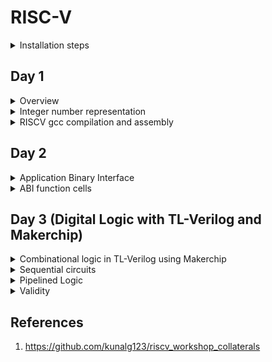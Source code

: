 # RISC-V

<details>
<summary>Installation steps</summary>
Below are the steps and commands to install risc-v toolchain

```bash
git clone https://github.com/kunalg123/riscv_workshop_collaterals.git
cd riscv_workshop_collaterals
chmod 755 run.sh
./run.sh
```
Once the cloning is done and if there is not any error then set the PATH variable in 
.bashrc file using below commands

```
gedit .bashrc
export PATH="/home/user/riscv_toolchain/riscv64-unknown-elf-gcc-8.3.0-2019.08.0-x86_64-linux-ubuntu14/bin:$PATH" #Instead of user replace it with your user name
```
Now try the "riscv64-unknown-elf-gcc" command and if there is any error shows below 
is how to debug: If you are getting the error about "iverilog" then use below commands

```
sudo apt-get install libboost-regex-dev
git clone https://github.com/steveicarus/iverilog.git
cd iverilog/
git checkout --track -b v10-branch origin/v10-branch
git pull 
chmod 777 autoconf.sh 
./autoconf.sh 
./configure 
make
sudo make install 
```

If you are getting the error about "riscv-pk" then use below commands

```
sudo apt-get install libboost-regex-dev
git clone https://github.com/riscv/riscv-pk.git
cd riscv-pk/
mkdir build
cd build/
../configure --prefix=$pwd/riscv_toolchain/riscv64-unknown-elf-gcc-8.3.0-2019.08.0-x86_64-linux-ubuntu14 --host=riscv64-unknown-elf
make
sudo make install
```

If there is error showing that "Spike-command is not found" when running the spike, Try running run.sh again , it will be resolved.  

Don't forget to add PATH in .bashrc and source the .bashrc file  
  
Acknowledgement : Bhargav D V , Alwin Shaju, Emil Jayanth Lal, Kanish R, Divyam Satle : Colleauges(IIIT-B)
</details>

## Day 1

<details>
<summary>Overview  
</summary>RISC-V is an open-source instruction set architecture (ISA) used for the development of custom processors targeting a variety of end applications. The flow
of this architecture from application software or apps to the hardware and there is
system software block which consists of os, compiler and assembler and the flow is as follows: Os which handle IO operations, allocate memory and low level synthesis functions.
Compiler converts c,c++, java to instructions and then assembler converts this instructions
into the binary data which hardware can understand. Below shown the diagram

![image](https://github.com/Pruthvi-Parate/RISC-V/assets/72121158/bd3dedc1-8163-4931-ae31-5b1b74f7f382)


</details>

<details><summary>
Integer number representation
</summary>
The 64-bit number system for unsigned numbers is a fundamental concept in computer science and digital systems. It is an integral part of modern computing architectures and plays a crucial role in representing and manipulating numerical data. This number system is based on the binary (base-2) numeral system, which uses only two symbols, typically 0 and 1, to represent all numbers. In the context of a 64-bit number system, each number is composed of 64 binary digits, commonly referred to as "bits."
The number of bits determines the range of values that can be represented. For a 64-bit system(RISC-V doubleword), the range of possible values for an unsigned number is from 0 to 2^64 - 1.

![image](https://github.com/Pruthvi-Parate/RISC-V/assets/72121158/4e73d6a2-81c4-4d20-95dd-9470f66f36c6)

![unsignrisc](https://github.com/Pruthvi-Parate/RISC-V/assets/72121158/5a1d03a5-585e-4e68-bf8f-74ee436b1786)


64-bit signed number system: The 64-bit signed number system is another crucial aspect of computer science and digital systems. It's an extension of the 64-bit unsigned number system that allows the representation of both positive and negative integers using binary digits. In this system, the leftmost bit (most significant bit) is used as the sign bit, determining whether the number is positive or negative. The remaining 63 bits represent the magnitude of the number.

![image](https://github.com/Pruthvi-Parate/RISC-V/assets/72121158/fea22a66-d184-4254-a786-8406fd36044c)


</details>

<details><summary>RISCV gcc compilation and assembly </summary>
Below is the command to compile the c code through riscv compiler

```
riscv64-unknown-elf-gcc -O1 -mabi=lp64 -march=rv64i -o 1ton.o 1ton.c
```

![sum1ton-main](https://github.com/Pruthvi-Parate/RISC-V/assets/72121158/edfbdff1-45c6-4db7-9cf6-28a8e9032aae)

![sum1ton](https://github.com/Pruthvi-Parate/RISC-V/assets/72121158/f1bab766-3da2-48b3-8210-c1a73bffecfa)

![Ofast](https://github.com/Pruthvi-Parate/RISC-V/assets/72121158/3a807239-f7b1-4966-9124-6b456c69eb77)


Below command is to observe the result

```
riscv64-unknown-elf-objdump -d 1ton.o
```
Get the output file using spike  
Below is the command to get the object output
```
spike pk 1ton.o
```

![1ton-spikepk](https://github.com/Pruthvi-Parate/RISC-V/assets/72121158/fdcd8d89-d12f-4b7f-afe6-8f196b56b8d2)

To debug the output 

```
spike -d pk 1ton.o
```

Now to observe the file and memory locations use following commands  

```
until pc 0 100b0
reg 0 a1
```
![untilpc](https://github.com/Pruthvi-Parate/RISC-V/assets/72121158/2f088c10-49c0-4222-ac17-2ada219c8a95)

Below is the architecture

![pk-arch](https://github.com/Pruthvi-Parate/RISC-V/assets/72121158/477726ca-94cb-4642-b5bd-71f29fece4c5)


</details>

## Day 2

<details><summary>Application Binary Interface
</summary>
Application binary interface (ABI) is an interface between two binary program modules. Often, one of these modules is a library or operating system facility, and the other is a program that is being run by a user.  
  
An ABI defines how data structures or computational routines are accessed in machine code, which is a low-level, hardware-dependent format. In contrast, an application programming interface (API) defines this access in source code, which is a relatively high-level, hardware-independent, often human-readable format. A common aspect of an ABI is the calling convention, which determines how data is provided as input to, or read as output from, computational routines.  

Here below shown the diagram

![ABI](https://github.com/Pruthvi-Parate/RISC-V/assets/72121158/81e17793-c86e-476b-be5b-7c8cb6dd9b74)

![thisisABI](https://github.com/Pruthvi-Parate/RISC-V/assets/72121158/f5811a26-4fe6-4332-b6d3-acf3e147a1b1)


Memory allocation for double words typically involves reserving contiguous blocks of memory in a computer's RAM (Random Access Memory) to store data that is twice the size of a standard word, which is often 32 bits or 4 bytes on many computer architectures. Double words are typically 64 bits or 8 bytes in size. This allocation process is fundamental in computer programming, as it allows for the efficient storage and manipulation of larger data structures and numeric values, such as long integers or floating-point numbers with higher precision. When allocating memory for double words, it's essential to ensure proper alignment, so the memory addresses are consistent with the system's architecture, as misaligned memory access can result in performance penalties or even program crashes.  

![ABI-registers](https://github.com/Pruthvi-Parate/RISC-V/assets/72121158/3ee1b562-6e89-4ab6-8268-33838c825a93)

Load and store single register instructions can transfer a 32-bit word, a 16-bit halfword, or an 8-bit byte between memory and a register. Byte and halfword loads can be automatically zero extended or sign extended as they are loaded.

Load and store instructions have three primary addressing modes:
  
offset
  
pre-indexed
  
post-indexed.
  
The address is formed by adding or subtracting an immediate or register- based offset to or from a base register. Register-based offsets can also be scaled with shift operations. Pre-indexed and post-indexed addressing modes update the base register with the result of the offset calculation.

Below shown the representation 

![load](https://github.com/Pruthvi-Parate/RISC-V/assets/72121158/2c9b3151-1d3c-4c6f-98f6-78760cc46bef)

![add](https://github.com/Pruthvi-Parate/RISC-V/assets/72121158/4bebbace-7d9f-4ef3-8381-84fa88e5d941)

![store](https://github.com/Pruthvi-Parate/RISC-V/assets/72121158/fe8782e7-d3ca-4164-9cf7-f356a821dcc5)


</details>
<details>
  <summary>ABI function cells</summary>

Below is the custom file: 

![custom-main](https://github.com/Pruthvi-Parate/RISC-V/assets/72121158/97a2eca9-5150-47c3-a8df-bfb974804300)

Below is the objdump:

![objdump](https://github.com/Pruthvi-Parate/RISC-V/assets/72121158/d9a7d029-3037-4326-9219-22d65822386d)

Below is using spike command: 

![spike1to9](https://github.com/Pruthvi-Parate/RISC-V/assets/72121158/cfd9cf42-d77c-4024-b323-8d0405495e9f)

![firmwarehex](https://github.com/Pruthvi-Parate/RISC-V/assets/72121158/b7596c64-19d4-487a-bdbf-4ba95855cbae)

Below is another method command:

![rv32im](https://github.com/Pruthvi-Parate/RISC-V/assets/72121158/44fba369-9ac0-43e1-8177-932378b42152)

Below is the conclusion: 

![conclusion1](https://github.com/Pruthvi-Parate/RISC-V/assets/72121158/186ae721-39f1-489b-b866-4d9a178030dc)


</details>

## Day 3 (Digital Logic with TL-Verilog and Makerchip)

<details><summary>Combinational logic in TL-Verilog using Makerchip</summary>
Below shown logic gates representation and their truth tables

![image](https://github.com/Pruthvi-Parate/RISC-V/assets/72121158/d78dcd40-5703-4c95-96b0-7257bc2e5b24)

Consider below full adder circuit which shows interconnection of logic gates to get the output S(sum) and Cout

![image](https://github.com/Pruthvi-Parate/RISC-V/assets/72121158/54cf8cb5-7e8a-4f0a-b3f9-008c4fd06735)

Below shown representation of boolean operators:  

![image](https://github.com/Pruthvi-Parate/RISC-V/assets/72121158/318c3594-331a-4c81-9451-e21115f16593)

To write code of mux in verilog 

```
assign f = s ? x1 : x2;
```

**Makerchip IDE**  
Go to the makerchip.com there are several examples below shown some of the examples  (**Combinational logic**)
Below shown multiplexer  

![mux](https://github.com/Pruthvi-Parate/RISC-V/assets/72121158/68b292bb-9e27-419e-932d-575375805237)

Below shown FPGA multiplier:  

![fpga-mult](https://github.com/Pruthvi-Parate/RISC-V/assets/72121158/3e63ff17-0d9c-47f0-95a0-32a2bd1492d2)

Below shown ripple carry :  

![ripplecarry](https://github.com/Pruthvi-Parate/RISC-V/assets/72121158/1e71e8cc-b3c1-4822-88a1-bf771daf6925)

Below is adder:  

![adder](https://github.com/Pruthvi-Parate/RISC-V/assets/72121158/be99b02b-56b6-4fe0-86e5-589f821b6ac7)

</details>

<details><summary>Sequential circuits</summary>
 Sequential circuits are digital circuits that store and use the previous state information to determine their next state.  

    
 Sequential circuits are commonly used in digital systems to implement state machines, timers, counters, and memory elements. The memory elements in sequential circuits can be implemented using flip-flops, which are circuits that store binary values and maintain their state even when the inputs change.  

  ![image](https://github.com/Pruthvi-Parate/RISC-V/assets/72121158/c0172920-48bb-462a-9c72-7e1bed0497dc)

Below shown makerchip of fibonacci series:  

![fibbonaci](https://github.com/Pruthvi-Parate/RISC-V/assets/72121158/a5ed1ba0-2dcf-4143-b602-7605366e3df6)

Below is the representation of counter: 

![counter](https://github.com/Pruthvi-Parate/RISC-V/assets/72121158/9b1e1876-641f-4d88-bf31-2b5a865d79e1)

Below is sequential calculator:  

![seqcalc](https://github.com/Pruthvi-Parate/RISC-V/assets/72121158/84ee72d0-9c9b-48cb-ac7e-20757675264f)


</details>

<details><summary>Pipelined Logic</summary>

Below shown pipeline logic:  

![pipelinelogic](https://github.com/Pruthvi-Parate/RISC-V/assets/72121158/c6205460-b625-45c3-88ec-0a4aff90e960)

Below is pythagorans thm makerchip implementation:  

![pythagor-thm](https://github.com/Pruthvi-Parate/RISC-V/assets/72121158/840a6611-29f8-4c3b-bec3-432682bf6561)

Here below shown errorpipe implementation :  

![Errorpipe](https://github.com/Pruthvi-Parate/RISC-V/assets/72121158/db2d409b-bbb6-4eca-8097-e6e01c6dafcd)


Here is difference between TL-verilog and system verilog representation whish shows code reduction:  

![TL-Systemveri](https://github.com/Pruthvi-Parate/RISC-V/assets/72121158/7a37e34d-ed16-41e2-94f6-38d091e54eed)

Here below shown diagram Fibonacci in a pipeline :  

![fibbpipe](https://github.com/Pruthvi-Parate/RISC-V/assets/72121158/ac777063-87d4-4e51-b020-4337457e869d)

Below is makerchip implementation:  

![fibbocode](https://github.com/Pruthvi-Parate/RISC-V/assets/72121158/9c043ba1-96d0-4bb7-878a-b430781639ab)

Below is Counter and Calculator in pipeline:  

![countcalc](https://github.com/Pruthvi-Parate/RISC-V/assets/72121158/5646b4bf-d5b6-4c06-b37e-5c6f5ed88d3f)

Below shown cyclic calculator diagram:  

![cycliccalc](https://github.com/Pruthvi-Parate/RISC-V/assets/72121158/2690964f-2536-467a-b6a8-dc995616f45b)

Below is makerchip implementation of counter calculator:  

![countcalccode](https://github.com/Pruthvi-Parate/RISC-V/assets/72121158/696755f0-dbda-45f3-9b61-249542d928d5)

Below is makerchip implementation of two cycle calculator: 

![2cyclecalc](https://github.com/Pruthvi-Parate/RISC-V/assets/72121158/f82547c7-41d4-4597-ab57-a783835ede09)


</details>

<details><summary>Validity</summary>

![image](https://github.com/Pruthvi-Parate/RISC-V/assets/72121158/88fe97ed-2f16-4c29-a40a-ac3647edc20d)

Below shown diagram of total distance calculator: 

![image](https://github.com/Pruthvi-Parate/RISC-V/assets/72121158/e8305d16-7591-4492-b5f5-360431bb7b72)

Below is makerchip implementation of total_dist calculator:  

![total_dist](https://github.com/Pruthvi-Parate/RISC-V/assets/72121158/2baec529-40f0-4a49-9864-1669f6dfba37)

Below shown makerchip implementaion of pythagorans thm validity:  

![Valditypythagor-pipelined](https://github.com/Pruthvi-Parate/RISC-V/assets/72121158/82073eda-dac3-400c-b3f6-839296dad84a)


Below shown the structure of the two cycle calculator with validity:  

![image](https://github.com/Pruthvi-Parate/RISC-V/assets/72121158/272c5fce-15bf-45f3-a1aa-9ec8fcc8ee3b)

And below is its makerchip implementation:  

![valdity2-cycle](https://github.com/Pruthvi-Parate/RISC-V/assets/72121158/f28892d0-99ce-46b2-8bfb-c554864ab8a0)

Below shown the structure of the calculator with single value memory :  

![image](https://github.com/Pruthvi-Parate/RISC-V/assets/72121158/0b46c36a-a5c2-4a02-b39f-57b227769ccf)

And below is it's makerchip implementation:  

![single-memory](https://github.com/Pruthvi-Parate/RISC-V/assets/72121158/4b360d0e-f437-48ae-975a-a71da4b389cc)

Below is makerchip implementation of Conway's Game of Life :  

![conways game of life](https://github.com/Pruthvi-Parate/RISC-V/assets/72121158/88e04801-4e0b-404d-8c13-a7bd0a1b1086)


</details>

[Reference Section]:#
## References
1. https://github.com/kunalg123/riscv_workshop_collaterals
